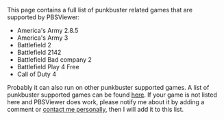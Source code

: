 This page contains a full list of punkbuster related games that are supported by PBSViewer:
  * America's Army 2.8.5
  * America's Army 3
  * Battlefield 2
  * Battlefield 2142
  * Battlefield Bad company 2
  * Battlefield Play 4 Free
  * Call of Duty 4

Probably it can also run on other punkbuster supported games. A list of punkbuster supported games can be found [here](http://www.evenbalance.com/index.php?page=support.php). If your game is not listed here and PBSViewer does work, please notify me about it by adding a comment or [contact me personally](http://www.brettrijnders.com/contact/), then I will add it to this list.
